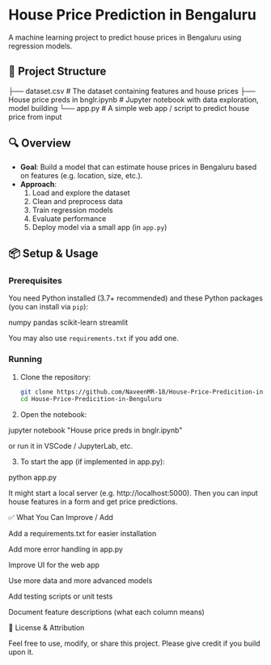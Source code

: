 # House Price Prediction in Bengaluru

A machine learning project to predict house prices in Bengaluru using regression models.

## 📂 Project Structure

├── dataset.csv              # The dataset containing features and house prices
├── House price preds in bnglr.ipynb   # Jupyter notebook with data exploration, model building
└── app.py                    # A simple web app / script to predict house price from input

## 🔍 Overview

- **Goal**: Build a model that can estimate house prices in Bengaluru based on features (e.g. location, size, etc.).  
- **Approach**:  
  1. Load and explore the dataset  
  2. Clean and preprocess data  
  3. Train regression models  
  4. Evaluate performance  
  5. Deploy model via a small app (in `app.py`)  

## 📦 Setup & Usage

### Prerequisites

You need Python installed (3.7+ recommended) and these Python packages (you can install via `pip`):

numpy
pandas
scikit-learn
streamlit  

You may also use `requirements.txt` if you add one.

### Running

1. Clone the repository:
   ```bash
   git clone https://github.com/NaveenMR-18/House-Price-Predicition-in-Benguluru.git
   cd House-Price-Predicition-in-Benguluru

2. Open the notebook:

jupyter notebook "House price preds in bnglr.ipynb"

or run it in VSCode / JupyterLab, etc.


3. To start the app (if implemented in app.py):

python app.py

It might start a local server (e.g. http://localhost:5000). Then you can input house features in a form and get price predictions.



✅ What You Can Improve / Add

Add a requirements.txt for easier installation

Add more error handling in app.py

Improve UI for the web app

Use more data and more advanced models

Add testing scripts or unit tests

Document feature descriptions (what each column means)


📜 License & Attribution

Feel free to use, modify, or share this project. Please give credit if you build upon it.



